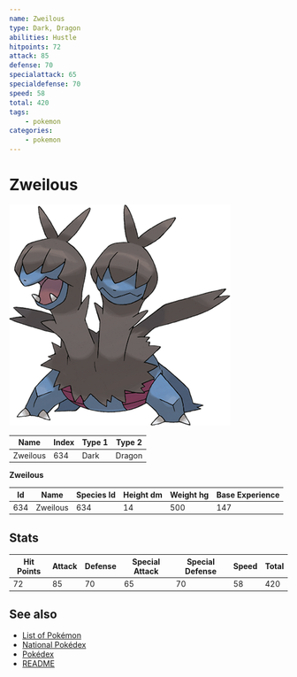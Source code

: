 ```yaml
---
name: Zweilous
type: Dark, Dragon
abilities: Hustle
hitpoints: 72
attack: 85
defense: 70
specialattack: 65
specialdefense: 70
speed: 58
total: 420
tags:
    - pokemon
categories:
    - pokemon
---
```


# Zweilous


![Zweilous](images/634.png)

| **Name** | **Index** | **Type 1** | **Type 2** |
|----|----|----|----|
| Zweilous | 634 | Dark | Dragon  |

**Zweilous** 




| **Id** | **Name** | **Species Id** | **Height dm** | **Weight hg** | **Base Experience** |
|--------|----------|----------------|------------|------------|---------------------|
| 634 | Zweilous | 634 | 14 | 500 | 147 |



## Stats

| **Hit Points** | **Attack** | **Defense** | **Special Attack** | **Special Defense** | **Speed** | **Total** |
|----------------|------------|-------------|--------------------|---------------------|-----------|-----------|
| 72 | 85 | 70 | 65 | 70 | 58 | 420 |

## See also

- [List of Pokémon](../pokemon.md)
- [National Pokédex](../national_pokedex.md)
- [Pokédex](../pokedex.md)
- [README](../README.md)
